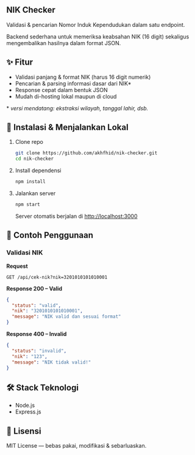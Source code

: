 ## NIK Checker  
Validasi & pencarian Nomor Induk Kependudukan dalam satu endpoint.

Backend sederhana untuk memeriksa keabsahan NIK (16 digit) sekaligus mengembalikan hasilnya dalam format JSON.

## ✨ Fitur
- Validasi panjang & format NIK (harus 16 digit numerik)
- Pencarian & parsing informasi dasar dari NIK*
- Response cepat dalam bentuk JSON
- Mudah di-hosting lokal maupun di cloud

\* *versi mendatang: ekstraksi wilayah, tanggal lahir, dsb.*


## 🚀 Instalasi & Menjalankan Lokal
1. Clone repo
   ```bash
   git clone https://github.com/akhfhid/nik-checker.git
   cd nik-checker
   ```
2. Install dependensi
   ```bash
   npm install
   ```
3. Jalankan server
   ```bash
   npm start
   ```
   Server otomatis berjalan di [http://localhost:3000](http://localhost:3000)


## 📌 Contoh Penggunaan
### Validasi NIK
**Request**  
```
GET /api/cek-nik?nik=3201010101010001
```

**Response 200 – Valid**
```json
{
  "status": "valid",
  "nik": "3201010101010001",
  "message": "NIK valid dan sesuai format"
}
```

**Response 400 – Invalid**
```json
{
  "status": "invalid",
  "nik": "123",
  "message": "NIK tidak valid!"
}
```

## 🛠️ Stack Teknologi
- Node.js
- Express.js

## 📄 Lisensi
MIT License — bebas pakai, modifikasi & sebarluaskan.
